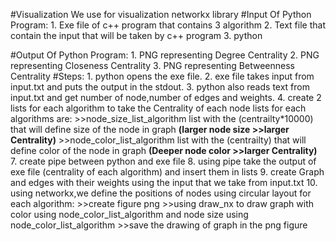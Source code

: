 #Visualization
We use for visualization networkx library
#Input Of Python Program: 
	1. Exe file of c++ program that contains 3 algorithm
	2. Text file that contain the input that will be taken by c++ program
	3. python 

#Output Of Python Program:
	1. PNG representing Degree Centrality
	2. PNG representing Closeness Centrality
	3. PNG representing Betweenness Centrality
#Steps:
	1. python opens the exe file.
	2. exe file takes input from input.txt and puts the output in the stdout.
	3. python also reads text from input.txt and get number of node,number of edges and weights.
	4. create 2 lists for each algorithm to take the Centrality of each node
	 lists for each algorithms are:
	  	>>node_size_list_algorithm list with the (centrailty*10000) that will define size 
		  of the node in graph **(larger node size >>larger Centrality)**
	  	>>node_color_list_algorithm list with the (centrailty) that will define color 
	  	  of the node in graph **(Deeper node color >>larger Centrality)**
	7. create pipe between python and exe file
	8. using pipe take the output of exe file (centrality of each algorithm) and insert them in lists
	9. create Graph and edges with their weights using the input that we take from input.txt
	10. using networkx,we define the positions of nodes using circular layout 
	    for each algorithm:
	  	>>create figure png 
	 	>>using draw_nx to draw graph with color using node_color_list_algorithm and 
		  node size using node_color_list_algorithm
	  	>>save the drawing of graph in the png figure
